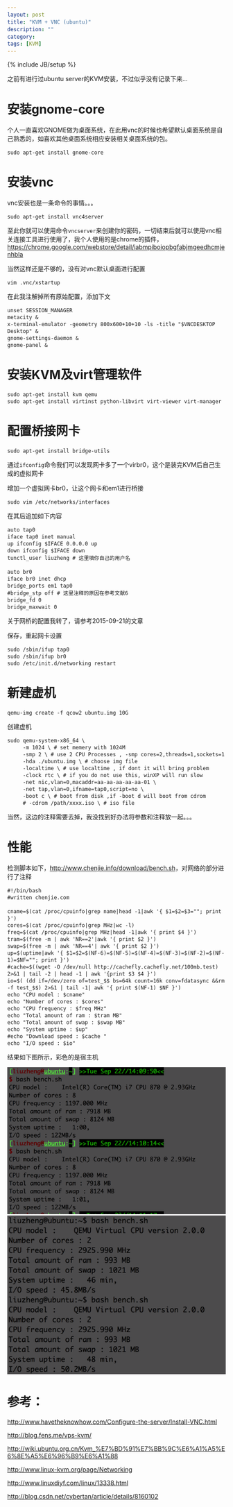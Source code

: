 ```yaml
---
layout: post
title: "KVM + VNC (ubuntu)"
description: ""
category: 
tags: [KVM]
---
```

{% include JB/setup %}

之前有进行过ubuntu server的KVM安装，不过似乎没有记录下来...

# 安装gnome-core

个人一直喜欢GNOME做为桌面系统，在此用vnc的时候也希望默认桌面系统是自己熟悉的，如喜欢其他桌面系统相应安装相关桌面系统的包。

    sudo apt-get install gnome-core

# 安装vnc

vnc安装也是一条命令的事情。。。

    sudo apt-get install vnc4server

至此你就可以使用命令`vncserver`来创建你的密码，一切结束后就可以使用vnc相关连接工具进行使用了，我个人使用的是chrome的插件，https://chrome.google.com/webstore/detail/iabmpiboiopbgfabjmgeedhcmjenhbla

当然这样还是不够的，没有对vnc默认桌面进行配置

    vim .vnc/xstartup

在此我注解掉所有原始配置，添加下文

    unset SESSION_MANAGER
    metacity &
    x-terminal-emulator -geometry 800x600+10+10 -ls -title "$VNCDESKTOP Desktop" &
    gnome-settings-daemon &
    gnome-panel &

# 安装KVM及virt管理软件

    sudo apt-get install kvm qemu
    sudo apt-get install virtinst python-libvirt virt-viewer virt-manager

# 配置桥接网卡

    sudo apt-get install bridge-utils

通过`ifconfig`命令我们可以发现网卡多了一个virbr0，这个是装完KVM后自己生成的虚拟网卡

增加一个虚拟网卡br0，让这个网卡和em1进行桥接

    sudo vim /etc/networks/interfaces

在其后追加如下内容

    auto tap0
    iface tap0 inet manual
    up ifconfig $IFACE 0.0.0.0 up
    down ifconfig $IFACE down
    tunctl_user liuzheng # 这里填你自己的用户名

    auto br0
    iface br0 inet dhcp
    bridge_ports em1 tap0
    #bridge_stp off # 这里注释的原因在参考文献6
    bridge_fd 0
    bridge_maxwait 0

关于网桥的配置我转了，请参考2015-09-21的文章

保存，重起网卡设置

    sudo /sbin/ifup tap0
    sudo /sbin/ifup br0
    sudo /etc/init.d/networking restart

# 新建虚机

    qemu-img create -f qcow2 ubuntu.img 10G

创建虚机

    sudo qemu-system-x86_64 \
         -m 1024 \ # set memery with 1024M
         -smp 2 \ # use 2 CPU Processes , -smp cores=2,threads=1,sockets=1
         -hda ./ubuntu.img \ # choose img file
         -localtime \ # use localtime , if dont it will bring problem
         -clock rtc \ # if you do not use this, winXP will run slow
         -net nic,vlan=0,macaddr=aa-aa-aa-aa-aa-01 \
         -net tap,vlan=0,ifname=tap0,script=no \
         -boot c \ # boot from disk ,if -boot d will boot from cdrom
         # -cdrom /path/xxxx.iso \ # iso file

当然，这边的注释需要去掉，我没找到好办法将参数和注释放一起。。。

# 性能

检测脚本如下，<http://www.chenjie.info/download/bench.sh>，对网络的部分进行了注释

   
    #!/bin/bash
    #written chenjie.com
    
    cname=$(cat /proc/cpuinfo|grep name|head -1|awk '{ $1=$2=$3=""; print }')
    cores=$(cat /proc/cpuinfo|grep MHz|wc -l)
    freq=$(cat /proc/cpuinfo|grep MHz|head -1|awk '{ print $4 }')
    tram=$(free -m | awk 'NR==2'|awk '{ print $2 }')
    swap=$(free -m | awk 'NR==4'| awk '{ print $2 }')
    up=$(uptime|awk '{ $1=$2=$(NF-6)=$(NF-5)=$(NF-4)=$(NF-3)=$(NF-2)=$(NF-1)=$NF=""; print }')
    #cache=$((wget -O /dev/null http://cachefly.cachefly.net/100mb.test) 2>&1 | tail -2 | head -1 | awk '{print $3 $4 }')
    io=$( (dd if=/dev/zero of=test_$$ bs=64k count=16k conv=fdatasync &&rm -f test_$$) 2>&1 | tail -1| awk '{ print $(NF-1) $NF }')
    echo "CPU model : $cname"
    echo "Number of cores : $cores"
    echo "CPU frequency : $freq MHz"
    echo "Total amount of ram : $tram MB"
    echo "Total amount of swap : $swap MB"
    echo "System uptime : $up"
    #echo "Download speed : $cache "
    echo "I/O speed : $io"

结果如下图所示，彩色的是宿主机

![](/imgs/2015-09-20-01.png)
![](/imgs/2015-09-20-02.png)

# 参考：

<http://www.havetheknowhow.com/Configure-the-server/Install-VNC.html>

<http://blog.fens.me/vps-kvm/>

<http://wiki.ubuntu.org.cn/Kvm_%E7%BD%91%E7%BB%9C%E6%A1%A5%E6%8E%A5%E6%96%B9%E6%A1%88>

<http://www.linux-kvm.org/page/Networking>

<http://www.linuxdiyf.com/linux/13338.html>

<http://blog.csdn.net/cybertan/article/details/8160102>
